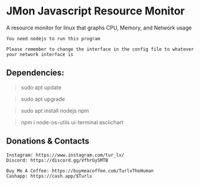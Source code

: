 # JMon Javascript Resource Monitor
A resource monitor for linux that graphs CPU, Memory, and Network usage

```
You need nodejs to run this program

Please remember to change the interface in the config file to whatever your network interface is
```

## Dependencies:

> sudo apt update

> sudo apt upgrade

> sudo apt install nodejs npm

> npm i node-os-utils ui-terminal asciichart



## Donations & Contacts

```
Instagram: https://www.instagram.com/tur_lx/
Discord: https://discord.gg/VfhrGySMTB

Buy Me A Coffee: https://buymeacoffee.com/TurlxTheHuman
Cashapp: https://cash.app/$Turlx
```
